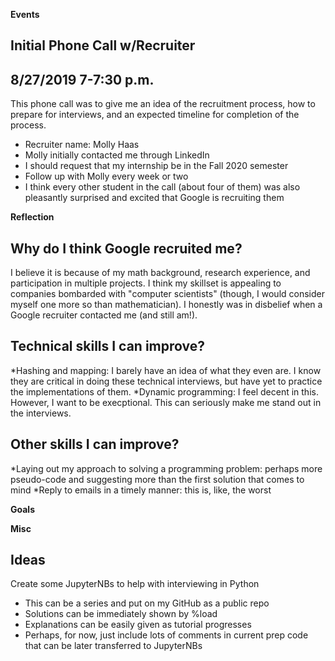 
**Events**

Initial Phone Call w/Recruiter
-------------------------------
8/27/2019
7-7:30 p.m.
------------------------------- 
This phone call was to give me an idea of the recruitment process, how to prepare for interviews, and an expected timeline for completion of the process.
* Recruiter name: Molly Haas
* Molly initially contacted me through LinkedIn
* I should request that my internship be in the Fall 2020 semester
* Follow up with Molly every week or two
* I think every other student in the call (about four of them) was also pleasantly surprised and excited that Google is recruiting them


**Reflection**

Why do I think Google recruited me?
-----------------------------------
I believe it is because of my math background, research experience, and participation in multiple projects. I think my skillset is appealing to companies bombarded with "computer scientists" (though, I would consider myself one more so than mathematician). I honestly was in disbelief when a Google recruiter contacted me (and still am!).

Technical skills I can improve?
-------------------------------
*Hashing and mapping: I barely have an idea of what they even are. I know they are critical in doing these technical interviews, but have yet to practice the implementations of them.
*Dynamic programming: I feel decent in this. However, I want to be execptional. This can seriously make me stand out in the interviews.

Other skills I can improve?
---------------------------
*Laying out my approach to solving a programming problem: perhaps more pseudo-code and suggesting more than the first solution that comes to mind
*Reply to emails in a timely manner: this is, like, the worst


**Goals**



**Misc**

Ideas
-----
Create some JupyterNBs to help with interviewing in Python
* This can be a series and put on my GitHub as a public repo
* Solutions can be immediately shown by %load
* Explanations can be easily given as tutorial progresses
* Perhaps, for now, just include lots of comments in current prep code that can be later transferred to JupyterNBs

